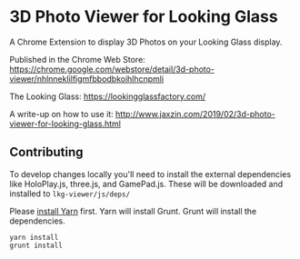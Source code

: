 # 3D Photo Viewer for Looking Glass
A Chrome Extension to display 3D Photos on your Looking Glass display.

Published in the Chrome Web Store: https://chrome.google.com/webstore/detail/3d-photo-viewer/nhlnneklilfigmfbbodbkoihlhcnpmli

The Looking Glass: https://lookingglassfactory.com/

A write-up on how to use it: http://www.jaxzin.com/2019/02/3d-photo-viewer-for-looking-glass.html

## Contributing

To develop changes locally you'll need to install the external dependencies like HoloPlay.js, three.js, and GamePad.js.
These will be downloaded and installed to `lkg-viewer/js/deps/`

Please [install Yarn](https://yarnpkg.com/lang/en/docs/install/) first. 
Yarn will install Grunt.
Grunt will install the dependencies.
```
yarn install
grunt install
```